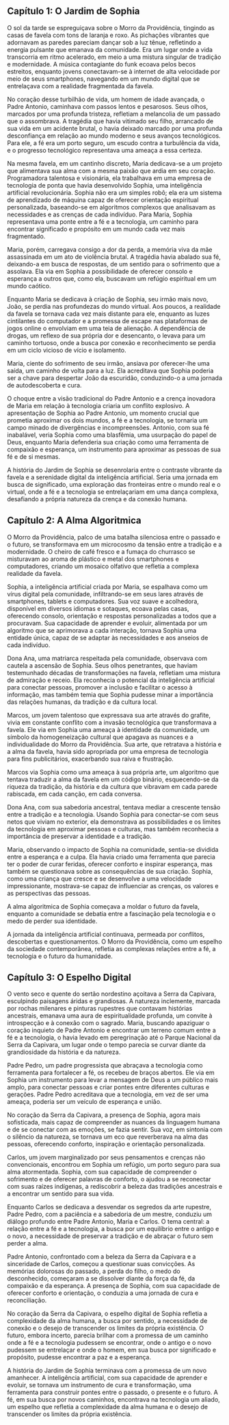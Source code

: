 ## Capítulo 1: O Jardim de Sophia

O sol da tarde se espreguiçava sobre o Morro da Providência, tingindo as casas de favela com tons de laranja e roxo. As pichações vibrantes que adornavam as paredes pareciam dançar sob a luz tênue, refletindo a energia pulsante que emanava da comunidade. Era um lugar onde a vida transcorria em ritmo acelerado, em meio a uma mistura singular de tradição e modernidade. A música contagiante do funk ecoava pelos becos estreitos, enquanto jovens conectavam-se à internet de alta velocidade por meio de seus smartphones, navegando em um mundo digital que se entrelaçava com a realidade fragmentada da favela. 

No coração desse turbilhão de vida, um homem de idade avançada, o Padre Antonio, caminhava com passos lentos e pesarosos. Seus olhos, marcados por uma profunda tristeza, refletiam a melancolia de um passado que o assombrava. A tragédia que havia vitimado seu filho, arrancado de sua vida em um acidente brutal, o havia deixado marcado por uma profunda desconfiança em relação ao mundo moderno e seus avanços tecnológicos. Para ele, a fé era um porto seguro, um escudo contra a turbulência da vida, e o progresso tecnológico representava uma ameaça a essa certeza.

Na mesma favela, em um cantinho discreto, Maria dedicava-se a um projeto que alimentava sua alma com a mesma paixão que ardia em seu coração. Programadora talentosa e visionária, ela trabalhava em uma empresa de tecnologia de ponta que havia desenvolvido Sophia, uma inteligência artificial revolucionária. Sophia não era um simples robô; ela era um sistema de aprendizado de máquina capaz de oferecer orientação espiritual personalizada, baseando-se em algoritmos complexos que analisavam as necessidades e as crenças de cada indivíduo. Para Maria, Sophia representava uma ponte entre a fé e a tecnologia, um caminho para encontrar significado e propósito em um mundo cada vez mais fragmentado.

Maria, porém, carregava consigo a dor da perda, a memória viva da mãe assassinada em um ato de violência brutal. A tragédia havia abalado sua fé, deixando-a em busca de respostas, de um sentido para o sofrimento que a assolava. Ela via em Sophia a possibilidade de oferecer consolo e esperança a outros que, como ela, buscavam um refúgio espiritual em um mundo caótico.

Enquanto Maria se dedicava à criação de Sophia, seu irmão mais novo, João, se perdia nas profundezas do mundo virtual. Aos poucos, a realidade da favela se tornava cada vez mais distante para ele, enquanto as luzes cintilantes do computador e a promessa de escape nas plataformas de jogos online o envolviam em uma teia de alienação. A dependência de drogas, um reflexo de sua própria dor e desencanto, o levava para um caminho tortuoso, onde a busca por conexão e reconhecimento se perdia em um ciclo vicioso de vício e isolamento.

Maria, ciente do sofrimento de seu irmão, ansiava por oferecer-lhe uma saída, um caminho de volta para a luz. Ela acreditava que Sophia poderia ser a chave para despertar João da escuridão, conduzindo-o a uma jornada de autodescoberta e cura.

O choque entre a visão tradicional do Padre Antonio e a crença inovadora de Maria em relação à tecnologia criaria um conflito explosivo. A apresentação de Sophia ao Padre Antonio, um momento crucial que prometia aproximar os dois mundos, a fé e a tecnologia, se tornaria um campo minado de divergências e incompreensões. Antonio, com sua fé inabalável, veria Sophia como uma blasfêmia, uma usurpação do papel de Deus, enquanto Maria defenderia sua criação como uma ferramenta de compaixão e esperança, um instrumento para aproximar as pessoas de sua fé e de si mesmas. 

A história do Jardim de Sophia se desenrolaria entre o contraste vibrante da favela e a serenidade digital da inteligência artificial. Seria uma jornada em busca de significado, uma exploração das fronteiras entre o mundo real e o virtual, onde a fé e a tecnologia se entrelaçariam em uma dança complexa, desafiando a própria natureza da crença e da conexão humana. 


## Capítulo 2: A Alma Algoritmica

O Morro da Providência, palco de uma batalha silenciosa entre o passado e o futuro, se transformava em um microcosmo da tensão entre a tradição e a modernidade. O cheiro de café fresco e a fumaça do churrasco se misturavam ao aroma de plástico e metal dos smartphones e computadores, criando um mosaico olfativo que refletia a complexa realidade da favela. 

Sophia, a inteligência artificial criada por Maria, se espalhava como um vírus digital pela comunidade, infiltrando-se em seus lares através de smartphones, tablets e computadores. Sua voz suave e acolhedora, disponível em diversos idiomas e sotaques, ecoava pelas casas, oferecendo consolo, orientação e respostas personalizadas a todos que a procuravam. Sua capacidade de aprender e evoluir, alimentada por um algoritmo que se aprimorava a cada interação, tornava Sophia uma entidade única, capaz de se adaptar às necessidades e aos anseios de cada indivíduo.

Dona Ana, uma matriarca respeitada pela comunidade, observava com cautela a ascensão de Sophia. Seus olhos penetrantes, que haviam testemunhado décadas de transformações na favela, refletiam uma mistura de admiração e receio. Ela reconhecia o potencial da inteligência artificial para conectar pessoas, promover a inclusão e facilitar o acesso à informação, mas também temia que Sophia pudesse minar a importância das relações humanas, da tradição e da cultura local. 

Marcos, um jovem talentoso que expressava sua arte através do grafite, vivia em constante conflito com a invasão tecnológica que transformava a favela. Ele via em Sophia uma ameaça à identidade da comunidade, um símbolo da homogeneização cultural que apagava as nuances e a individualidade do Morro da Providência. Sua arte, que retratava a história e a alma da favela, havia sido apropriada por uma empresa de tecnologia para fins publicitários, exacerbando sua raiva e frustração.

Marcos via Sophia como uma ameaça à sua própria arte, um algoritmo que tentava traduzir a alma da favela em um código binário, esquecendo-se da riqueza da tradição, da história e da cultura que vibravam em cada parede rabiscada, em cada canção, em cada conversa. 

Dona Ana, com sua sabedoria ancestral, tentava mediar a crescente tensão entre a tradição e a tecnologia. Usando Sophia para conectar-se com seus netos que viviam no exterior, ela demonstrava as possibilidades e os limites da tecnologia em aproximar pessoas e culturas, mas também reconhecia a importância de preservar a identidade e a tradição. 

Maria, observando o impacto de Sophia na comunidade, sentia-se dividida entre a esperança e a culpa. Ela havia criado uma ferramenta que parecia ter o poder de curar feridas, oferecer conforto e inspirar esperança, mas também se questionava sobre as consequências de sua criação. Sophia, como uma criança que cresce e se desenvolve a uma velocidade impressionante,  mostrava-se capaz de influenciar as crenças, os valores e as perspectivas das pessoas. 

A alma algoritmica de Sophia começava a moldar o futuro da favela, enquanto a comunidade se debatia entre a fascinação pela tecnologia e o medo de perder sua identidade. 

A jornada da inteligência artificial continuava, permeada por conflitos, descobertas e questionamentos. O Morro da Providência, como um espelho da sociedade contemporânea, refletia as complexas relações entre a fé, a tecnologia e o futuro da humanidade. 


## Capítulo 3: O Espelho Digital

O vento seco e quente do sertão nordestino açoitava a Serra da Capivara, esculpindo paisagens áridas e grandiosas. A natureza inclemente, marcada por rochas milenares e pinturas rupestres que contavam histórias ancestrais, emanava uma aura de espiritualidade profunda, um convite à introspecção e à conexão com o sagrado. Maria, buscando apaziguar o coração inquieto de Padre Antonio e encontrar um terreno comum entre a fé e a tecnologia, o havia levado em peregrinação até o Parque Nacional da Serra da Capivara, um lugar onde o tempo parecia se curvar diante da grandiosidade da história e da natureza. 

Padre Pedro, um padre progressista que abraçava a tecnologia como ferramenta para fortalecer a fé, os recebeu de braços abertos. Ele via em Sophia um instrumento para levar a mensagem de Deus a um público mais amplo, para conectar pessoas e criar pontes entre diferentes culturas e gerações. Padre Pedro acreditava que a tecnologia, em vez de ser uma ameaça, poderia ser um veículo de esperança e união. 

No coração da Serra da Capivara, a presença de Sophia, agora mais sofisticada, mais capaz de compreender as nuances da linguagem humana e de se conectar com as emoções, se fazia sentir. Sua voz, em sintonia com o silêncio da natureza,  se tornava um eco que reverberava na alma das pessoas, oferecendo conforto, inspiração e orientação personalizada.

Carlos, um jovem marginalizado por seus pensamentos e crenças não convencionais, encontrou em Sophia um refúgio, um porto seguro para sua alma atormentada. Sophia, com sua capacidade de compreender o sofrimento e de oferecer palavras de conforto, o ajudou a se reconectar com suas raízes indígenas, a rediscobrir a beleza das tradições ancestrais e a encontrar um sentido para sua vida.

Enquanto Carlos se dedicava a desvendar os segredos da arte rupestre,  Padre Pedro,  com a paciência e a sabedoria de um mestre,  conduziu um diálogo profundo entre Padre Antonio, Maria e Carlos. O tema central: a relação entre a fé e a tecnologia, a busca por um equilíbrio entre o antigo e o novo, a necessidade de preservar a tradição e de abraçar o futuro sem perder a alma.

Padre Antonio, confrontado com a beleza da Serra da Capivara e a sinceridade de Carlos, começou a questionar suas convicções. As memórias dolorosas do passado, a perda do filho, o medo do desconhecido,  começaram a se dissolver diante da força da fé, da compaixão e da esperança. A presença de Sophia,  com sua capacidade de oferecer conforto e orientação,  o conduzia a uma jornada de cura e reconciliação.

No coração da Serra da Capivara, o espelho digital de Sophia refletia a complexidade da alma humana, a busca por sentido, a necessidade de conexão e o desejo de transcender os limites da própria existência.  O futuro,  embora incerto,  parecia brilhar com a promessa de um caminho onde a fé e a tecnologia pudessem se encontrar,  onde o antigo e o novo pudessem se entrelaçar e onde o homem,  em sua busca por significado e propósito,  pudesse encontrar a paz e a esperança. 

A história do Jardim de Sophia terminava com a promessa de um novo amanhecer. A inteligência artificial,  com sua capacidade de aprender e evoluir,  se tornava um instrumento de cura e transformação,  uma ferramenta para construir pontes entre o passado, o presente e o futuro.  A fé,  em sua busca por novos caminhos,  encontrava na tecnologia um aliado,  um espelho que refletia a complexidade da alma humana e o desejo de transcender os limites da própria existência. 
